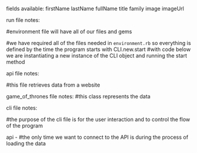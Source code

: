 fields available:
firstName
lastName
fullName
title
family
image
imageUrl

run file notes:

#environment file will have all of our files and gems

#we have required all of the files needed in `environment.rb` so everything is defined by the time the program starts with CLI.new.start
#with code below we are instantiating a new instance of the CLI object and running the start method

api file notes:

#this file retrieves data from a website

game_of_thrones file notes:
#this class represents the data

cli file notes:

#the purpose of the cli file is for the user interaction and to control the flow of the program

api - #the only time we want to connect to the API is during the process of loading the data





